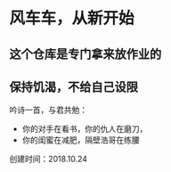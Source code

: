 # 风车车，从新开始

## 这个仓库是专门拿来放作业的

## 保持饥渴，不给自己设限



吟诗一首，与君共勉：

- 你的对手在看书，你的仇人在磨刀，
- 你的闺蜜在减肥，隔壁浩哥在练腰



创建时间：2018.10.24